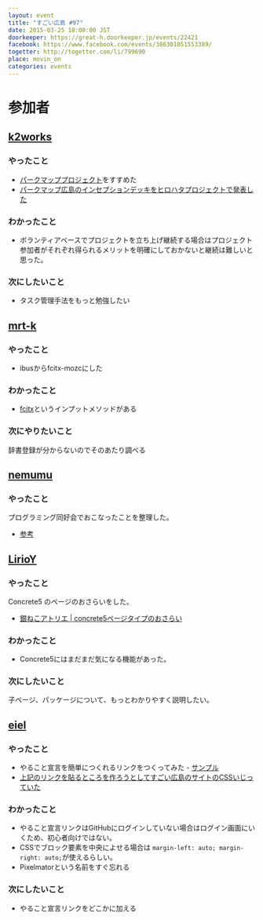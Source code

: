 ```yaml
---
layout: event
title: "すごい広島 #97"
date: 2015-03-25 18:00:00 JST
doorkeeper: https://great-h.doorkeeper.jp/events/22421
facebook: https://www.facebook.com/events/386301051553389/
togetter: http://togetter.com/li/799690
place: movin_on
categories: events
---
```


# 参加者


## [k2works](https://github.com/k2works)

### やったこと

* [パークマッププロジェクト](https://github.com/parkmap-h)をすすめた
* [パークマップ広島のインセプションデッキをヒロハタプロジェクトで発表した](http://www.slideshare.net/kakimomokuri/ss-46481667)

### わかったこと

* ボランティアベースでプロジェクトを立ち上げ継続する場合はプロジェクト参加者がそれぞれ得られるメリットを明確にしておかないと継続は難しいと思った。

### 次にしたいこと

* タスク管理手法をもっと勉強したい

## [mrt-k](https://github.com/mrt-k)

### やったこと

* ibusからfcitx-mozcにした

### わかったこと

* [fcitx](https://archlinuxjp.kusakata.com/wiki/Fcitx?rdfrom=https%3A%2F%2Fwiki.archlinux.org%2Findex.php%3Ftitle%3DFcitx_%28%25E6%2597%25A5%25E6%259C%25AC%25E8%25AA%259E%29%26redirect%3Dno)というインプットメソッドがある

### 次にやりたいこと

辞書登録が分からないのでそのあたり調べる


## [nemumu](https://github.com/nemumu)

### やったこと

プログラミング同好会でおこなったことを整理した。

* [参考](https://github.com/great-h/great-h.github.io/issues/1589)


## [LirioY](http://twitter.com/LirioY)

### やったこと

Concrete5 のページのおさらいをした。

* [銀ねこアトリエ | concrete5ページタイプのおさらい](http://ginneko-atelier.com/blogs/concrete5/317/)

### わかったこと

* Concrete5にはまだまだ気になる機能があった。

### 次にしたいこと

子ページ、パッケージについて、もっとわかりやすく説明したい。

## [eiel](https://github.com/eiel)

### やったこと

* やること宣言を簡単につくれるリンクをつくってみた - [サンプル](https://github.com/great-h/great-h.github.io/issues/new?title=%E3%81%99%E3%81%94%E3%81%84%E5%BA%83%E5%B3%B697%20%2d%20&body=*%20%5B%20%5D%20%E3%82%84%E3%82%8B%E3%81%93%E3%81%A81%0A*%20%5B%20%5D%20%E3%82%84%E3%82%8B%E3%81%93%E3%81%A82)
* [上記のリンクを貼るところを作ろうとしてすごい広島のサイトのCSSいじっていた](https://cloud.githubusercontent.com/assets/92595/6829099/9e09d52e-d354-11e4-86ec-f796b66a92ce.png)

### わかったこと

* やること宣言リンクはGitHubにログインしていない場合はログイン画面にいくため、初心者向けではない。
* CSSでブロック要素を中央によせる場合は `margin-left: auto; margin-right: auto;`が使えるらしい。
* Pixelmatorという名前をすぐ忘れる

### 次にしたいこと

* やること宣言リンクをどこかに加える
